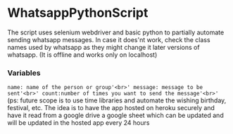 # WhatsappPythonScript
The script uses selenium webdriver and basic python to partially automate sending whatsapp messages. In case it does'nt work, check the class names used by whatsapp as they might change it later versions of whatsapp. (It is offline and works only on localhost)

### Variables
`
name: name of the person or group'<br>'
message: message to be sent'<br>'
count:number of times you want to send the message'<br>'
`
<br>
(ps: future scope is to use time libraries and automate the wishing birthday, festival, etc. The idea is to have the app hosted on heroku securely and have it read from a google drive a google sheet which can be updated and will be updated in the hosted app every 24 hours
